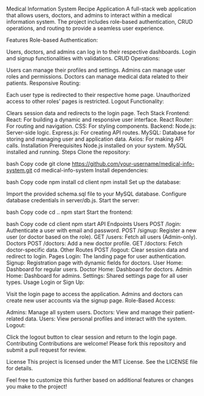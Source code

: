 Medical Information System Recipe Application
A full-stack web application that allows users, doctors, and admins to interact within a medical information system. The project includes role-based authentication, CRUD operations, and routing to provide a seamless user experience.

Features
Role-based Authentication:

Users, doctors, and admins can log in to their respective dashboards.
Login and signup functionalities with validations.
CRUD Operations:

Users can manage their profiles and settings.
Admins can manage user roles and permissions.
Doctors can manage medical data related to their patients.
Responsive Routing:

Each user type is redirected to their respective home page.
Unauthorized access to other roles’ pages is restricted.
Logout Functionality:

Clears session data and redirects to the login page.
Tech Stack
Frontend:
React: For building a dynamic and responsive user interface.
React Router: For routing and navigation.
CSS: For styling components.
Backend:
Node.js: Server-side logic.
Express.js: For creating API routes.
MySQL: Database for storing and managing user and application data.
Axios: For making API calls.
Installation
Prerequisites
Node.js installed on your system.
MySQL installed and running.
Steps
Clone the repository:

bash
Copy code
git clone https://github.com/your-username/medical-info-system.git
cd medical-info-system
Install dependencies:

bash
Copy code
npm install
cd client
npm install
Set up the database:

Import the provided schema.sql file to your MySQL database.
Configure database credentials in server/db.js.
Start the server:

bash
Copy code
cd ..
npm start
Start the frontend:

bash
Copy code
cd client
npm start
API Endpoints
Users
POST /login: Authenticate a user with email and password.
POST /signup: Register a new user (or doctor based on the role).
GET /users: Fetch all users (Admin-only).
Doctors
POST /doctors: Add a new doctor profile.
GET /doctors: Fetch doctor-specific data.
Other Routes
POST /logout: Clear session data and redirect to login.
Pages
Login: The landing page for user authentication.
Signup: Registration page with dynamic fields for doctors.
User Home: Dashboard for regular users.
Doctor Home: Dashboard for doctors.
Admin Home: Dashboard for admins.
Settings: Shared settings page for all user types.
Usage
Login or Sign Up:

Visit the login page to access the application.
Admins and doctors can create new user accounts via the signup page.
Role-Based Access:

Admins: Manage all system users.
Doctors: View and manage their patient-related data.
Users: View personal profiles and interact with the system.
Logout:

Click the logout button to clear session and return to the login page.
Contributing
Contributions are welcome! Please fork this repository and submit a pull request for review.

License
This project is licensed under the MIT License. See the LICENSE file for details.

Feel free to customize this further based on additional features or changes you make to the project!
